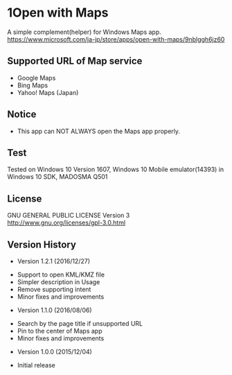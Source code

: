 1﻿Open with Maps
==============

A simple complement(helper) for Windows Maps app.  
https://www.microsoft.com/ja-jp/store/apps/open-with-maps/9nblggh6jz60

## Supported URL of Map service
- Google Maps
- Bing Maps
- Yahoo! Maps (Japan)

## Notice
- This app can NOT ALWAYS open the Maps app properly.

## Test
Tested on Windows 10 Version 1607, Windows 10 Mobile emulator(14393) in Windows 10 SDK, MADOSMA Q501

## License
GNU GENERAL PUBLIC LICENSE Version 3  
http://www.gnu.org/licenses/gpl-3.0.html

## Version History
- Version 1.2.1 (2016/12/27)
 * Support to open KML/KMZ file
 * Simpler description in Usage
 * Remove supporting intent
 * Minor fixes and improvements

- Version 1.1.0 (2016/08/06)
 * Search by the page title if unsupported URL
 * Pin to the center of Maps app
 * Minor fixes and improvements

- Version 1.0.0 (2015/12/04)  
 * Initial release
